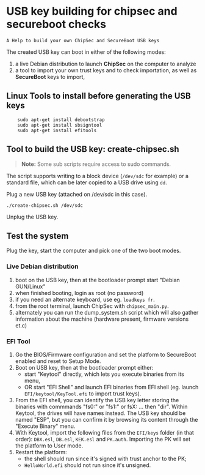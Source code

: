 # USB key building for chipsec and secureboot checks
```
A Help to build your own ChipSec and SecureBoot USB keys
```

The created USB key can boot in either of the following modes:

1. a live Debian distribution to launch **ChipSec** on the computer to analyze
2. a tool to import your own trust keys and to check importation, as well as **SecureBoot** keys to import, 

## Linux Tools to install before generating the USB keys
~~~
	sudo apt-get install debootstrap
	sudo apt-get install sbsigntool
	sudo apt-get install efitools
~~~

## Tool to build the USB key: create-chipsec.sh

> **Note:**
Some sub scripts require access to sudo commands.
>

The script supports writing to a block device (`/dev/sdc` for example)
or a standard file, which can be later copied to a USB drive using `dd`.

Plug a new USB key (attached on /dev/sdc in this case).

~~~
./create-chipsec.sh /dev/sdc
~~~

Unplug the USB key.

## Test the system

Plug the key, start the computer and pick one of the two boot modes.

### Live Debian distribution

1. boot on the USB key, then at the bootloader prompt start "Debian GUN/Linux"
1. when finished booting, login as root (no password)
1. if you need an alternate keyboard, use eg. `loadkeys fr`.
1. from the root terminal, launch ChipSec with `chipsec_main.py`.
1. alternately you can run the dump_system.sh script which will also gather
information about the machine (hardware present, firmware versions et.c)

### EFI Tool

1. Go the BIOS/Firmware configuration and set the platform to SecureBoot
   enabled and reset to Setup Mode.
1. Boot on USB key, then at the bootloader prompt either:
    - start "Keytool" directly, which lets you execute binaries from its menu,
    - OR start "EFI Shell" and launch EFI binaries from EFI shell (eg. launch
      `EFI/keytool/KeyTool.efi` to import trust keys).
1. From the EFI shell, you can identify the USB key letter storing the binaries
   with commmands "fs0:" or "fs1:" or fsX: ... then "dir". Within Keytool, the
   drives will have names instead. The USB key should be named "ESP", but you
   can confirm it by browsing its content through the "Execute Binary" menu.
1. With Keytool, import the following files from the `EFI/keys` folder (in that
   order): `DBX.esl`, `DB.esl`, `KEK.esl` and `PK.auth`. Importing the PK will
   set the platform to User mode.
1. Restart the platform:
    - the shell should run since it's signed with trust anchor to the PK;
    - `HelloWorld.efi` should not run since it's unsigned.
